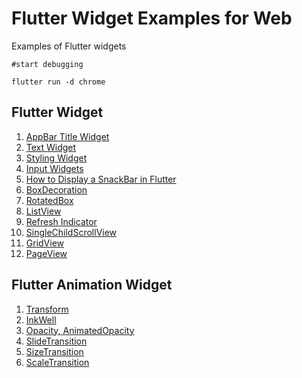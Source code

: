 # Flutter Widget Examples for Web
Examples of Flutter widgets

`#start debugging`

`flutter run -d chrome`

## Flutter Widget
1. [AppBar Title Widget](projects/widgets/w01_appbar_title_widget)
2. [Text Widget](projects/widgets/w02_text_widget)
3. [Styling Widget](projects/widgets/w03_style_widget)
4. [Input Widgets](projects/widgets/w04_input_widgets)
5. [How to Display a SnackBar in Flutter](projects/widgets/w05_snackBar)
6. [BoxDecoration](projects/widgets/w06_boxDecoration)
7. [RotatedBox](projects/widgets/w07_rotatedBox)
8. [ListView](projects/widgets/w08_listView)
9. [Refresh Indicator](projects/widgets/w09_refreshIndicator)
10. [SingleChildScrollView](projects/widgets/w10_singleChildScrollView)
11. [GridView](projects/widgets/w11_GridView)
12. [PageView](projects/widgets/w12_PageView)

## Flutter Animation Widget
1. [Transform](projects/animation%20widgets/aw01_Transform)
2. [InkWell](projects/animation%20widgets/aw02_InkWell)
3. [Opacity, AnimatedOpacity](projects/animation%20widgets/aw03_Opacity)
4. [SlideTransition](projects/animation%20widgets/aw04_SlideTransition)
5. [SizeTransition](projects/animation%20widgets/aw05_SizeTransition)
6. [ScaleTransition](projects/animation%20widgets/aw06_ScaleTransition)
